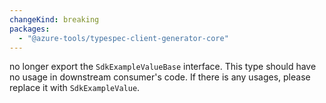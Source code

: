 ```yaml
---
changeKind: breaking
packages:
  - "@azure-tools/typespec-client-generator-core"
---
```


no longer export the `SdkExampleValueBase` interface. This type should have no usage in downstream consumer's code. If there is any usages, please replace it with `SdkExampleValue`.
